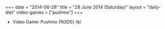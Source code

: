 +++
date = "2014-06-28"
title = "28 June 2014 (Saturday)"
layout = "daily-diet"
video-games = ["pushmo"]
+++


* Video Game: Pushmo {N3DS} /b/